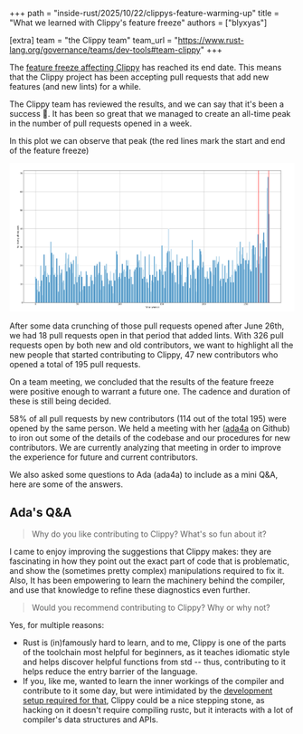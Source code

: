 +++
path = "inside-rust/2025/10/22/clippys-feature-warming-up"
title = "What we learned with Clippy's feature freeze"
authors = ["blyxyas"]

[extra]
team = "the Clippy team"
team_url = "https://www.rust-lang.org/governance/teams/dev-tools#team-clippy"
+++


The [feature freeze affecting Clippy][feature-freeze] has reached its end date. This means that the Clippy project has been accepting pull
requests that add new features (and new lints) for a while.

The Clippy team has reviewed the results, and we can say that it's been a success 🎉. It has been so great that we managed
to create an all-time peak in the number of pull requests opened in a week.

In this plot we can observe that peak (the red lines mark the start and end of the feature freeze)

![Plot of PRs per week, we can see an all-time peak when the feature freeze happens](./prs_per_week.png)

After some data crunching of those pull requests opened after June 26th, we had 18 pull requests open in that period
that added lints. With 326 pull requests open by both new and old contributors, we want to highlight all the new people
that started contributing to Clippy, 47 new contributors who opened a total of 195 pull requests.

On a team meeting, we concluded that the results of the feature freeze were positive enough to warrant a future one.
The cadence and duration of these is still being decided.

58% of all pull requests by new contributors (114 out of the total 195) were opened by the same person. We held a meeting with her ([ada4a] on Github) to iron out some of the details of
the codebase and our procedures for new contributors. We are currently analyzing that meeting in order to improve
the experience for future and current contributors.

We also asked some questions to Ada (ada4a) to include as a mini Q&A, here are some of the answers.

## Ada's Q&A

> Why do you like contributing to Clippy? What's so fun about it?

I came to enjoy improving the suggestions that Clippy makes: they are
fascinating in how they point out the exact part of code that is
problematic, and show the (sometimes pretty complex) manipulations required to
fix it. Also, It has been empowering to learn the machinery behind the
compiler, and use that knowledge to refine these diagnostics even further.

> Would you recommend contributing to Clippy? Why or why not?

Yes, for multiple reasons:
- Rust is (in)famously hard to learn, and to me, Clippy is one of the parts of the
toolchain most helpful for beginners, as it teaches idiomatic style and helps
discover helpful functions from std -- thus, contributing to it helps reduce the
entry barrier of the language.
- If you, like me, wanted to learn the inner workings of the compiler and contribute
to it some day, but were intimidated by the [development setup required for that][rustc-dev-guide],
Clippy could be a nice stepping stone, as hacking on it doesn't require compiling
rustc, but it interacts with a lot of compiler's data structures and APIs.

[rustc-dev-guide]: https://rustc-dev-guide.rust-lang.org/building/how-to-build-and-run.html
[ada4a]: https://github.com/ada4a
[feature-freeze]: https://blog.rust-lang.org/inside-rust/2025/06/21/announcing-the-clippy-feature-freeze/
